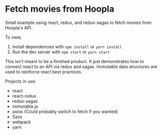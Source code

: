 # Fetch movies from Hoopla

Small example using react, redux, and redux-sagas to fetch movies from Hoopla's API.

To view,
1. Install dependencies with `npm install` or `yarn install`
2. Run the dev server with `npm start` or `yarn start`

This isn't meant to be a finished product. It just demonstrates how to connect react to an API via redux and sagas. Immutable data structures are used to reinforce react best practices.

Projects in use:
- react
- react-redux
- redux-sagas
- immutable.js
- axios (Could probably switch to fetch if you wanted)
- Sass
- webpack
- yarn
